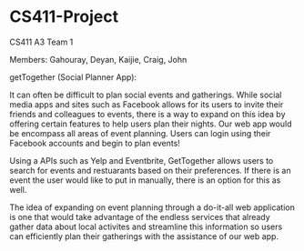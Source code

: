 # CS411-Project
CS411 A3 Team 1 

Members: Gahouray, Deyan, Kaijie, Craig, John

getTogether (Social Planner App):

It can often be difficult to plan social events and gatherings. While social media apps and sites such as Facebook allows for its users to invite their friends and colleagues to events, there is a way to expand on this idea by offering certain features to help users plan their nights. Our web app would be encompass all areas of event planning. Users can login using their Facebook accounts and begin to plan events!

Using a APIs such as Yelp and Eventbrite, GetTogether allows users to search for events and restuarants based on their preferences. If there is an event the user would like to put in manually, there is an option for this as well.

The idea of expanding on event planning through a do-it-all web application is one that would take advantage of the endless services that already gather data about local activites and streamline this information so users can efficiently plan their gatherings with the assistance of our web app.
